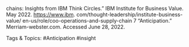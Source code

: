 chains: Insights from IBM Think Circles.” IBM Institute 
for Business Value. May 2022. https://www.ibm.
com/thought-leadership/institute-business-value/
en-us/role/coo-operations-and-supply-chain 
7  “Anticipation.” Merriam-webster.com. Accessed June 28, 2022. 

   Tags & Topics:
   #Anticipation
   #insight